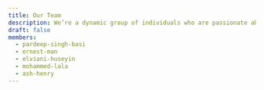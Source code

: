 ```yaml
---
title: Our Team
description: We’re a dynamic group of individuals who are passionate about what we do and dedicated to delivering the best results for our clients.
draft: false
members:
  - pardeep-singh-basi
  - ernest-man
  - elviani-huseyin
  - mohammed-lala
  - ash-henry
---
```

